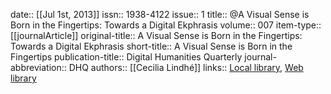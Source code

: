 date:: [[Jul 1st, 2013]]
issn:: 1938-4122
issue:: 1
title:: @A Visual Sense is Born in the Fingertips: Towards a Digital Ekphrasis
volume:: 007
item-type:: [[journalArticle]]
original-title:: A Visual Sense is Born in the Fingertips: Towards a Digital Ekphrasis
short-title:: A Visual Sense is Born in the Fingertips
publication-title:: Digital Humanities Quarterly
journal-abbreviation:: DHQ
authors:: [[Cecilia Lindhé]]
links:: [Local library](zotero://select/groups/2386895/items/6EMRSLEH), [Web library](https://www.zotero.org/groups/2386895/items/6EMRSLEH)
